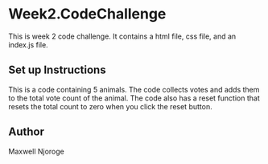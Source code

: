# Week2.CodeChallenge
This is week 2 code challenge. 
It contains a html file, css file, and an index.js file.
## Set up Instructions

This is a code containing 5 animals. The code collects votes and adds them to the total vote count of the animal. The code also has a reset function that resets the total count to zero when you click the reset button. 

## Author
Maxwell Njoroge

